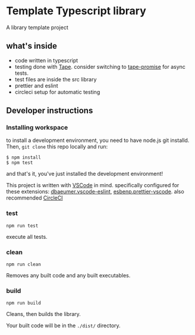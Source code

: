 # Template Typescript library

A library template project

## what's inside
 - code written in typescript
 - testing done with [Tape](https://www.npmjs.com/package/tape). consider switching to [tape-promise](https://www.npmjs.com/package/tape-promise) for async tests.
 - test files are inside the src library
 - prettier and eslint 
 - circleci setup for automatic testing
 


## Developer instructions

### Installing workspace

to install a development environment, you need to have node.js git installd.
Then, `git clone` this repo locally and run:
```
$ npm install
$ npm test
```
and that's it, you've just installed the development environment!

This project is written with [VSCode](https://code.visualstudio.com/) in mind. specifically configured for these extensions: [dbaeumer.vscode-eslint](https://marketplace.visualstudio.com/items?itemName=dbaeumer.vscode-eslint), [esbenp.prettier-vscode](https://marketplace.visualstudio.com/items?itemName=esbenp.prettier-vscode). also recommended [CircleCI](https://marketplace.visualstudio.com/items?itemName=jvandyke.vscode-circleci)

### test

`npm run test`

execute all tests.

### clean

`npm run clean`

Removes any built code and any built executables.

### build

`npm run build`

Cleans, then builds the library.

Your built code will be in the `./dist/` directory.
